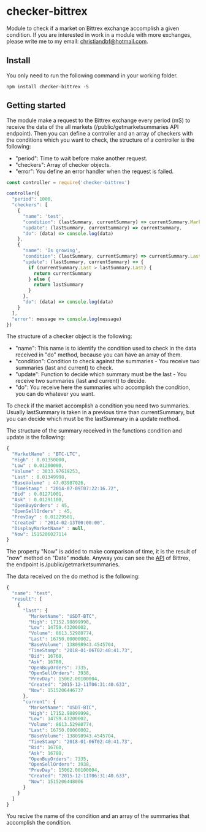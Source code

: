 # checker-bittrex

Module to check if a market on Bittrex exchange accomplish a given condition. If you are interested in work in a module with more exchanges, please write me to my email: <christiandbf@hotmail.com>.

## Install

You only need to run the following command in your working folder.  

```npm install checker-bittrex -S```

## Getting started

The module make a request to the Bittrex exchange every period (mS) to receive the data of the all markets (/public/getmarketsummaries API endpoint). Then you can define a controller and an array of checkers with the conditions which you want to check, the structure of a controller is the following:

* "period": Time to wait before make another request.
* "checkers": Array of checker objects.
* "error": You define an error handler when the request is failed.

```javascript
const controller = require('checker-bittrex')

controller({
  "period": 1000,
  "checkers": [
    {
      "name": 'test',
      "condition": (lastSummary, currentSummary) => currentSummary.MarketName === 'USDT-BTC',
      "update": (lastSummary, currentSummary) => currentSummary,
      "do": (data) => console.log(data)
    },
    {
      "name": 'Is growing',
      "condition": (lastSummary, currentSummary) => currentSummary.Last > lastSummary.Last,
      "update": (lastSummary, currentSummary) => {
        if (currentSummary.Last > lastSummary.Last) {
          return currentSummary
        } else {
          return lastSummary
        }
      },
      "do": (data) => console.log(data)
    }
  ],
  "error": message => console.log(message)
})
```  

The structure of a checker object is the following:

* "name": This name is to identify the condition used to check in the data received in "do" method, because you can have an array of them.
* "condition": Condition to check against the summaries - You receive two summaries (last and current) to check.
* "update": Function to decide which summary must be the last - You receive two summaries (last and current) to decide.
* "do": You receive here the summaries who accomplish the condition, you can do whatever you want.

To check if the market accomplish a condition you need two summaries. Usually lastSummary is taken in a previous time than currentSummary, but you can decide which must be the lastSummary in a update method. 

The structure of the summary received in the functions condition and update is the following:

```javascript
{
  "MarketName" : "BTC-LTC",
  "High" : 0.01350000,
  "Low" : 0.01200000,
  "Volume" : 3833.97619253,
  "Last" : 0.01349998,
  "BaseVolume" : 47.03987026,
  "TimeStamp" : "2014-07-09T07:22:16.72",
  "Bid" : 0.01271001,
  "Ask" : 0.01291100,
  "OpenBuyOrders" : 45,
  "OpenSellOrders" : 45,
  "PrevDay" : 0.01229501,
  "Created" : "2014-02-13T00:00:00",
  "DisplayMarketName" : null,
  "Now": 1515206027114
}
```

The property "Now" is added to make comparison of time, it is the result of "now" method on "Date" module. Anyway you can see the [API](https://bittrex.com/Home/Api) of Bittrex, the endpoint is /public/getmarketsummaries.

The data received on the do method is the following:

```javascript
{
  "name": "test",
  "result": [
    {
      "last": {
        "MarketName": "USDT-BTC",
        "High": 17152.98899998,
        "Low": 14759.43200002,
        "Volume": 8613.52980774,
        "Last": 16750.00000002,
        "BaseVolume": 138098943.4545704,
        "TimeStamp": "2018-01-06T02:40:41.73",
        "Bid": 16760,
        "Ask": 16780,
        "OpenBuyOrders": 7335,
        "OpenSellOrders": 3938,
        "PrevDay": 15062.00100004,
        "Created": "2015-12-11T06:31:40.633",
        "Now": 1515206446737
      },
      "current": {
        "MarketName": "USDT-BTC",
        "High": 17152.98899998,
        "Low": 14759.43200002,
        "Volume": 8613.52980774,
        "Last": 16750.00000002,
        "BaseVolume": 138098943.4545704,
        "TimeStamp": "2018-01-06T02:40:41.73",
        "Bid": 16760,
        "Ask": 16780,
        "OpenBuyOrders": 7335,
        "OpenSellOrders": 3938,
        "PrevDay": 15062.00100004,
        "Created": "2015-12-11T06:31:40.633",
        "Now": 1515206448006
      }
    }
  ]
}
```

You recive the name of the condition and an array of the summaries that accomplish the condition.
